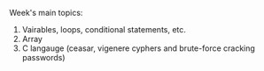 Week's main topics:

1. Vairables, loops, conditional statements, etc.
2. Array
3. C langauge (ceasar, vigenere cyphers and brute-force cracking passwords)
